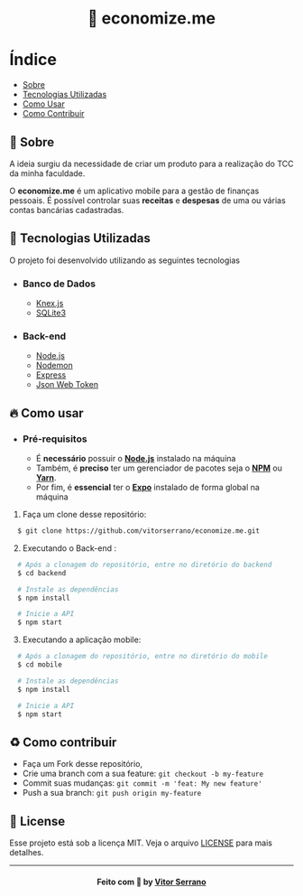 <h1 align="center">
    💸 economize.me
</h1>

# Índice

- [Sobre](#sobre)
- [Tecnologias Utilizadas](#tecnologias-utilizadas)
- [Como Usar](#como-usar)
- [Como Contribuir](#como-contribuir)

<a id="sobre"></a>
## :bookmark: Sobre 

A ideia surgiu da necessidade de criar um produto para a realização do TCC da minha faculdade.

O <strong>economize.me</strong> é um aplicativo mobile para a gestão de </strong>finanças pessoais</strong>. É possível controlar suas <strong>receitas</strong> e <strong>despesas</strong> de uma ou várias contas bancárias cadastradas.

<a id="tecnologias-utilizadas"></a>
## :rocket: Tecnologias Utilizadas

O projeto foi desenvolvido utilizando as seguintes tecnologias

- ### Banco de Dados
  - [Knex.js](http://knexjs.org/)
  - [SQLite3](https://www.sqlite.org/index.html)

- ### Back-end
  - [Node.js](https://nodejs.org/en/)
  - [Nodemon](https://nodemon.io/)
  - [Express](https://expressjs.com/pt-br/)
  - [Json Web Token](https://jwt.io/)

<a id="como-usar"></a>
## :fire: Como usar

- ### **Pré-requisitos**
  - É **necessário** possuir o **[Node.js](https://nodejs.org/en/)** instalado na máquina
  - Também, é **preciso** ter um gerenciador de pacotes seja o **[NPM](https://www.npmjs.com/)** ou **[Yarn](https://yarnpkg.com/)**.
  - Por fim, é **essencial** ter o **[Expo](https://expo.io/)** instalado de forma global na máquina
  
1. Faça um clone desse repositório: 
  ```sh
    $ git clone https://github.com/vitorserrano/economize.me.git
  ```

2. Executando o Back-end :
  ```sh
    # Após a clonagem do repositório, entre no diretório do backend
    $ cd backend

    # Instale as dependências
    $ npm install 

    # Inicie a API
    $ npm start
  ```

3. Executando a aplicação mobile:
  ```sh
    # Após a clonagem do repositório, entre no diretório do mobile
    $ cd mobile

    # Instale as dependências
    $ npm install 

    # Inicie a API
    $ npm start
  ```

<a id="como-contribuir"></a>
## :recycle: Como contribuir

- Faça um Fork desse repositório,
- Crie uma branch com a sua feature: `git checkout -b my-feature`
- Commit suas mudanças: `git commit -m 'feat: My new feature'`
- Push a sua branch: `git push origin my-feature`

## :memo: License

Esse projeto está sob a licença MIT. Veja o arquivo [LICENSE](LICENSE) para mais detalhes.

---

<h4 align="center">
    Feito com 💜 by <a href="https://www.linkedin.com/in/vitor-serrano/" target="_blank">Vitor Serrano</a>
</h4>

